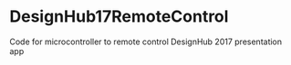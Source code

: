 # DesignHub17RemoteControl
Code for microcontroller to remote control DesignHub 2017 presentation app
